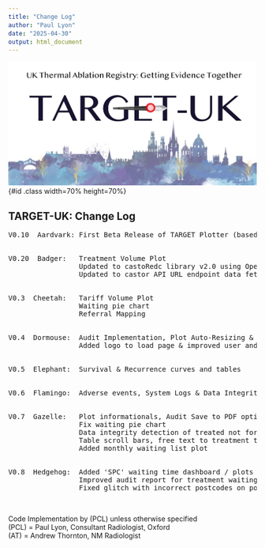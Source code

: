 ```yaml
---
title: "Change Log"
author: "Paul Lyon"
date: "2025-04-30"
output: html_document
---
```


![TARGET-UK](TARGETPlotterLogo.png){#id .class width=70% height=70%}

## TARGET-UK: Change Log
<pre>
V0.10  Aardvark: First Beta Release of TARGET Plotter (based on OxTAR Plotter)
                 <br>
V0.20  Badger:   Treatment Volume Plot
                 Updated to castoRedc library v2.0 using OpenAPI to fix write
                 Updated to castor API URL endpoint data fetching with paging
                 <br>
V0.3  Cheetah:   Tariff Volume Plot
                 Waiting pie chart
                 Referral Mapping
                 <br>
V0.4  Dormouse:  Audit Implementation, Plot Auto-Resizing & Code Cleaning/Factoring (AT)
                 Added logo to load page & improved user and password txt file security
                 <br>
V0.5  Elephant:  Survival & Recurrence curves and tables
                 <br>
V0.6  Flamingo:  Adverse events, System Logs & Data Integrity tables
                 <br>
V0.7  Gazelle:   Plot informationals, Audit Save to PDF option
                 Fix waiting pie chart
                 Data integrity detection of treated not for treatments
                 Table scroll bars, free text to treatment table, adverse events table fix
                 Added monthly waiting list plot
                 <br>
V0.8  Hedgehog:  Added 'SPC' waiting time dashboard / plots (AT)
                 Improved audit report for treatment waiting times (AT)
                 Fixed glitch with incorrect postcodes on postcode mapper
                 <br>
</pre>

Code Implementation by (PCL) unless otherwise specified<br>
(PCL) = Paul Lyon, Consultant Radiologist, Oxford<br>
(AT) = Andrew Thornton, NM Radiologist<br>
